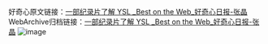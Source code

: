 好奇心原文链接：[一部纪录片了解 YSL _Best on the Web_好奇心日报-张晶](https://www.qdaily.com/articles/1237.html)
WebArchive归档链接：[一部纪录片了解 YSL _Best on the Web_好奇心日报-张晶](http://web.archive.org/web/20190623145714/https://www.qdaily.com/articles/1237.html)
![image](http://ww3.sinaimg.cn/large/007d5XDply1g3v4c04fipj30u027otvp)